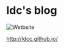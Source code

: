 # ldc's blog

![![Wetbsite](https://img.shields.io/badge/ldcc.github.io-aviailable-brightgreen)](https://ldcc.github.io/)

http://ldcc.github.io/

